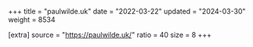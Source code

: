+++
title = "paulwilde.uk"
date = "2022-03-22"
updated = "2024-03-30"
weight = 8534

[extra]
source = "https://paulwilde.uk/"
ratio = 40
size = 8
+++
